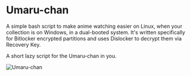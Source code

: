 # Umaru-chan
A simple bash script to make anime watching easier on Linux, when your collection is on Windows, in a dual-booted system.
It's written specifically for Bitlocker encrypted partitions and uses Dislocker to decrypt them via Recovery Key.

A short lazy script for the Umaru-chan in you.


![Umaru-chan](https://media.giphy.com/media/GYtblmdLnemlO/giphy.gif)

